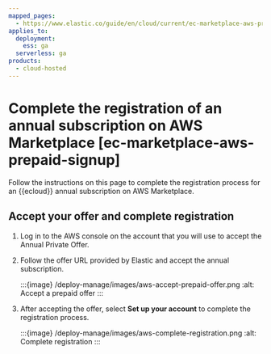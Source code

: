 ```yaml
---
mapped_pages:
  - https://www.elastic.co/guide/en/cloud/current/ec-marketplace-aws-prepaid-signup.html
applies_to:
  deployment:
    ess: ga
  serverless: ga
products:
  - cloud-hosted
---
```


# Complete the registration of an annual subscription on AWS Marketplace [ec-marketplace-aws-prepaid-signup]

Follow the instructions on this page to complete the registration process for an {{ecloud}} annual subscription on AWS Marketplace.

## Accept your offer and complete registration

1. Log in to the AWS console on the account that you will use to accept the Annual Private Offer.

2. Follow the offer URL provided by Elastic and accept the annual subscription.

   :::{image} /deploy-manage/images/aws-accept-prepaid-offer.png
   :alt: Accept a prepaid offer
   :::

3. After accepting the offer, select **Set up your account** to complete the registration process.

   :::{image} /deploy-manage/images/aws-complete-registration.png
   :alt: Complete registration
   :::
